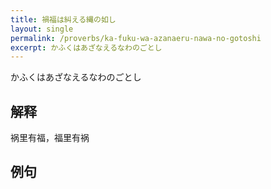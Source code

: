 ```yaml
---
title: 禍福は糾える縄の如し
layout: single
permalink: /proverbs/ka-fuku-wa-azanaeru-nawa-no-gotoshi
excerpt: かふくはあざなえるなわのごとし
---
```


かふくはあざなえるなわのごとし

## 解释

祸里有福，福里有祸

## 例句

